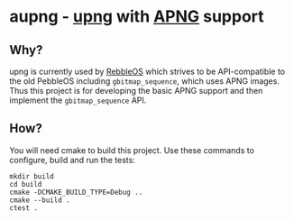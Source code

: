 # aupng - [upng](https://github.com/elanthis/upng) with [APNG](https://wiki.mozilla.org/APNG_Specification) support

## Why?

upng is currently used by [RebbleOS](https://github.com/ginge/FreeRTOS-Pebble) which strives to be API-compatible to the old PebbleOS including `gbitmap_sequence`, which uses APNG images. Thus this project is for developing the basic APNG support and then implement the `gbitmap_sequence` API.

## How?

You will need cmake to build this project. Use these commands to configure, build and run the tests:

```
mkdir build
cd build
cmake -DCMAKE_BUILD_TYPE=Debug ..
cmake --build .
ctest .
```
